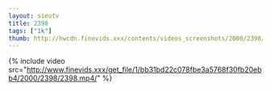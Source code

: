 ```yaml
--- 
layout: sieutv
title: 2398
tags: ["1k"]
thumb: http://hwcdn.finevids.xxx/contents/videos_screenshots/2000/2398/preview.mp4.jpg
---
```

{% include video src="http://www.finevids.xxx/get_file/1/bb31bd22c078fbe3a5768f30fb20ebb4/2000/2398/2398.mp4/" %} 
